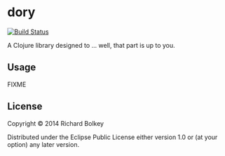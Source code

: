 # dory

[![Build Status](https://travis-ci.org/rbolkey/dory.png?branch=master)](https://travis-ci.org/rbolkey/dory)

A Clojure library designed to ... well, that part is up to you.

## Usage

FIXME

## License

Copyright © 2014 Richard Bolkey

Distributed under the Eclipse Public License either version 1.0 or (at
your option) any later version.
